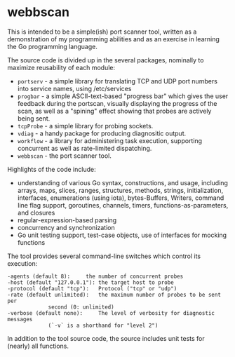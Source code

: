 # webbscan

This is intended to be a simple(ish) port scanner tool, written as a
demonstration of my programming abilities and as an exercise in learning the
Go programming language.

The source code is divided up in the several packages, nominally to maximize
reusability of each module:

  * `portserv` - a simple library for translating TCP and UDP port numbers into
	       	 service names, using /etc/services
  * `progbar`  - a simple ASCII-text-based "progress bar" which gives the user
	       	 feedback during the portscan, visually displaying the progress
	       	 of the scan, as well as a "spining" effect showing that probes
	       	 are actively being sent.
  * `tcpProbe` - a simple library for probing sockets.
  * `vdiag`    - a handy package for producing diagnositic output.
  * `workflow` - a library for administering task execution, supporting
	       	 concurrent as well as rate-limited dispatching.
  * `webbscan` - the port scanner tool.


Highlights of the code include:

  * understanding of various Go syntax, constructions, and usage, including
    arrays, maps, slices, ranges, structures, methods, strings,
    initialization, interfaces, enumerations (using iota), bytes-Buffers,
    Writers, command line flag support, goroutines, channels, timers, 
    functions-as-parameters, and closures
  * regular-expression-based parsing
  * concurrency and synchronization
  * Go unit testing support, test-case objects, use of interfaces for mocking
    functions


The tool provides several command-line switches which control its execution:

    -agents (default 8):  	 the number of concurrent probes
    -host (default "127.0.0.1"): the target host to probe
    -protocol (default "tcp"):   Protocol ("tcp" or "udp")
    -rate (default unlimited):   the maximum number of probes to be sent per
				 second (0: unlimited)
    -verbose (default none):	 The level of verbosity for diagnostic messages
				 (`-v` is a shorthand for "level 2")

In addition to the tool source code, the source includes unit tests for
(nearly) all functions.
